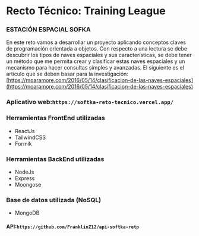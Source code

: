 # **Recto Técnico: Training League**

### ESTACIÓN ESPACIAL SOFKA

En este reto vamos a desarrollar un proyecto aplicando conceptos claves de
programación orientada a objetos. Con respecto a una lectura se debe descubrir los
tipos de naves espaciales y sus características, se debe tener un método que me
permita crear y clasificar estas naves espaciales y un mecanismo para hacer
consultas simples y avanzadas. El siguiente es el artículo que se deben basar para la
investigación: [https://moaramore.com/2016/05/14/clasificacion-de-las-naves-espaciales](https://moaramore.com/2016/05/14/clasificacion-de-las-naves-espaciales)

### Aplicativo web:`https://softka-reto-tecnico.vercel.app/`

### Herramientas FrontEnd utilizadas 

* ReactJs
* TailwindCSS
* Formik

### Herramientas BackEnd utilizadas 

* NodeJs
* Express
* Moongose

### Base de datos utilizada (NoSQL)

* MongoDB

#### API:`https://github.com/FranklinZ12/api-softka-retp`




